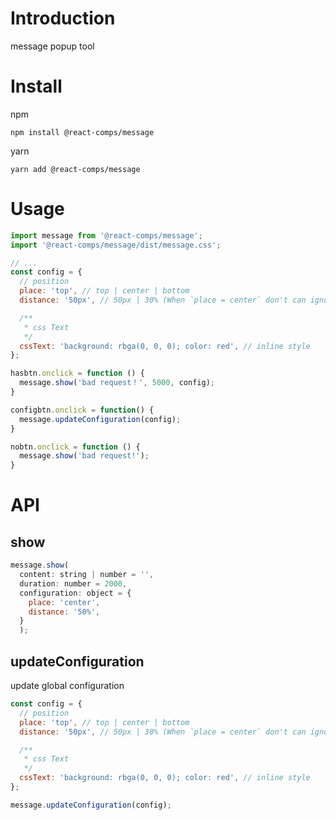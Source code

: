 # Introduction

message popup tool

# Install

npm

```shell
npm install @react-comps/message
```

yarn

```shell
yarn add @react-comps/message
```

# Usage

```jsx
import message from '@react-comps/message';
import '@react-comps/message/dist/message.css';

// ...
const config = {
  // position
  place: 'top', // top | center | bottom
  distance: '50px', // 50px | 30% (When `place = center` don't can ignore)

  /**
   * css Text
   */
  cssText: 'background: rbga(0, 0, 0); color: red', // inline style
};

hasbtn.onclick = function () {
  message.show('bad request！', 5000, config);
}

configbtn.onclick = function() {
  message.updateConfiguration(config);
}

nobtn.onclick = function () {
  message.show('bad request!');
}
```

# API

## show

```js
message.show(
  content: string | number = '',
  duration: number = 2000,
  configuration: object = {
    place: 'center',
    distance: '50%',
  }
  );
```

## updateConfiguration

update global configuration

```js
const config = {
  // position
  place: 'top', // top | center | bottom
  distance: '50px', // 50px | 30% (When `place = center` don't can ignore)

  /**
   * css Text
   */
  cssText: 'background: rbga(0, 0, 0); color: red', // inline style
};

message.updateConfiguration(config);
```